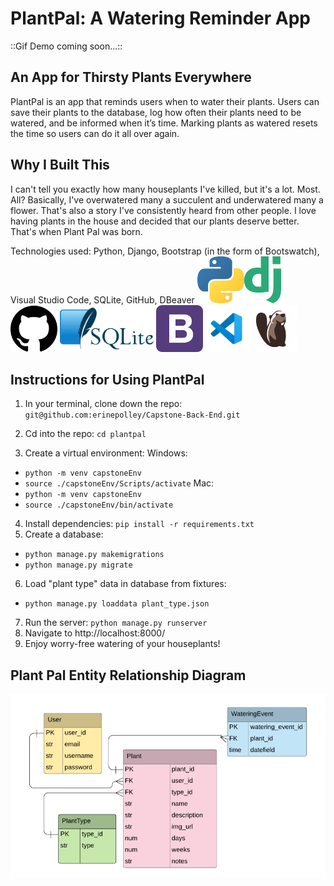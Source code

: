 # PlantPal: A Watering Reminder App

::Gif Demo coming soon...::

## An App for Thirsty Plants Everywhere

PlantPal is an app that reminds users when to water their plants. Users can save their plants to the database, log how often their plants need to be watered, and be informed when it’s time. Marking plants as watered resets the time so users can do it all over again.

## Why I Built This

I can't tell you exactly how many houseplants I've killed, but it's a lot. Most. All? Basically, I've overwatered many a succulent and underwatered many a flower. That's also a story I've consistently heard from other people. I love having plants in the house and decided that our plants deserve better. That's when Plant Pal was born.

Technologies used: Python, Django, Bootstrap (in the form of Bootswatch), Visual Studio Code, SQLite, GitHub, DBeaver
<img src="readme-images/Python.png" height="75" alt="Python" padding-right="10px"/><img src="readme-images/Django.png" height="75" alt="Django" margin-right="10px"/><img src="readme-images/GitHub.png" height="75" alt="GitHub" margin-right="10px"/><img src="readme-images/SQLite.png" height="75" alt="SQLite" margin-right="10px"/><img src="readme-images/Bootstrap.png" height="75" alt="Bootstrap" margin-right="10px"/><img src="readme-images/VSCode.jpg" height="75" alt="VSCode" margin-right="10px"/><img src="readme-images/DBeaver.png" height="75" alt="DBeaver" margin-right="10px"/>

## Instructions for Using PlantPal

1. In your terminal, clone down the repo: 
`git@github.com:erinepolley/Capstone-Back-End.git`

2. Cd into the repo: `cd plantpal`
3. Create a virtual environment:
Windows:
  - `python -m venv capstoneEnv`
  - `source ./capstoneEnv/Scripts/activate`
Mac:
  - `python -m venv capstoneEnv`
  - `source ./capstoneEnv/bin/activate`
4. Install dependencies: `pip install -r requirements.txt`
5. Create a database:
  - `python manage.py makemigrations`
  - `python manage.py migrate`
6. Load "plant type" data in database from fixtures:
  - `python manage.py loaddata plant_type.json`
7. Run the server: `python manage.py runserver`
8. Navigate to http://localhost:8000/ 
9. Enjoy worry-free watering of your houseplants!


## Plant Pal Entity Relationship Diagram

![Back End Capstone ERD](ERD325.png)